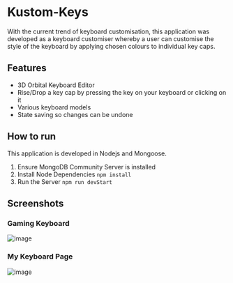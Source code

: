 # Kustom-Keys
With the current trend of keyboard customisation, this application was developed as a keyboard customiser whereby a user can customise the style of the keyboard by applying chosen colours to individual key caps.

## Features
- 3D Orbital Keyboard Editor
- Rise/Drop a key cap by pressing the key on your keyboard or clicking on it
- Various keyboard models
- State saving so changes can be undone

## How to run
This application is developed in Nodejs and Mongoose.
1. Ensure MongoDB Community Server is installed
2. Install Node Dependencies `npm install`
3. Run the Server `npm run devStart`

## Screenshots
### Gaming Keyboard
![image](https://user-images.githubusercontent.com/53892067/203899538-77f7c838-f085-4552-8e34-f863e60e320d.png)

### My Keyboard Page
![image](https://user-images.githubusercontent.com/53892067/203900019-9f108d4c-3e96-453f-b563-69b7c7237286.png)
